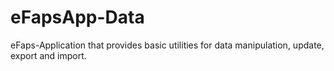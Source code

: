# eFapsApp-Data
eFaps-Application that provides basic utilities for data manipulation, update, export and import.
